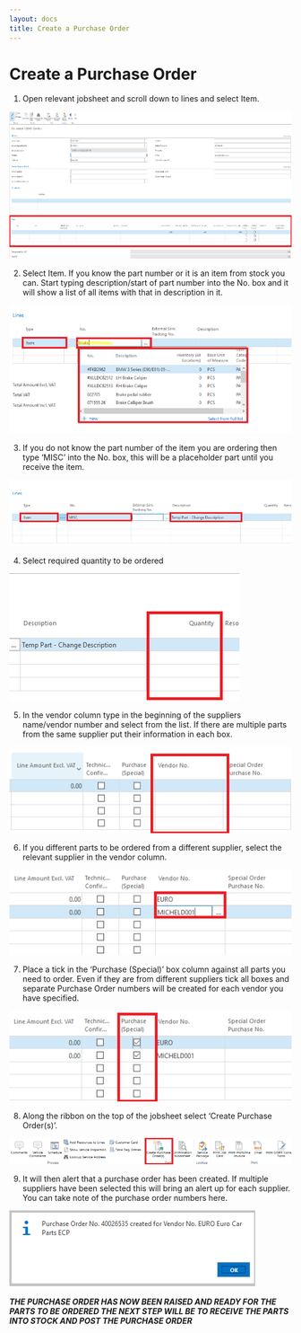 ```yaml
---
layout: docs
title: Create a Purchase Order 
---
```


# Create a Purchase Order

1.  Open relevant jobsheet and scroll down to lines and select Item. 

![](media/garagehive-creating-a-purchase-order1.png)

2.  Select Item. If you know the part number or it is an item from stock you can. Start typing description/start of part number into the No. box and it will show a list of all items with that in description in it. 

![](media/garagehive-creating-a-purchase-order2.png)

3.  If you do not know the part number of the item you are ordering then type ‘MISC’ into the No. box, this will be a placeholder part until you receive the item. 

![](media/garagehive-creating-a-purchase-order3.png)

4.	Select required quantity to be ordered 

![](media/garagehive-creating-a-purchase-order4.png)

5.  In the vendor column type in the beginning of the suppliers name/vendor number and select from the list. If there are multiple parts from the same supplier put their information in each box.  

![](media/garagehive-creating-a-purchase-order5.png)

6.  If you different parts to be ordered from a different supplier, select the relevant 
supplier in the vendor column. 

![](media/garagehive-creating-a-purchase-order6.png)

7.  Place a tick in the  ‘Purchase (Special)’ box column against all parts you need to order. Even if they are from different suppliers tick all boxes and separate Purchase Order numbers will be created for each vendor you have specified. 

![](media/garagehive-creating-a-purchase-order7.png)

8.	Along the ribbon on the top of the jobsheet select ‘Create Purchase Order(s)’. 

![](media/garagehive-creating-a-purchase-order8.png)

9.  It will then alert that a purchase order has been created. If multiple suppliers have been selected this will bring an alert up for each supplier. You can take note of the purchase order numbers here. 

![](media/garagehive-creating-a-purchase-order9.png)

***THE PURCHASE ORDER HAS NOW BEEN RAISED AND READY FOR THE PARTS TO BE ORDERED 
THE NEXT STEP WILL BE TO RECEIVE THE PARTS INTO STOCK AND POST THE PURCHASE ORDER***
